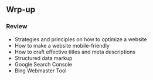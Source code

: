 ## Wrp-up

### Review
- Strategies and principles on how to optimize a website
- How to make a website mobile-friendly
- How to craft effective titles and meta descriptions
- Structured data markup
- Google Search Console
- Bing Webmaster Tool